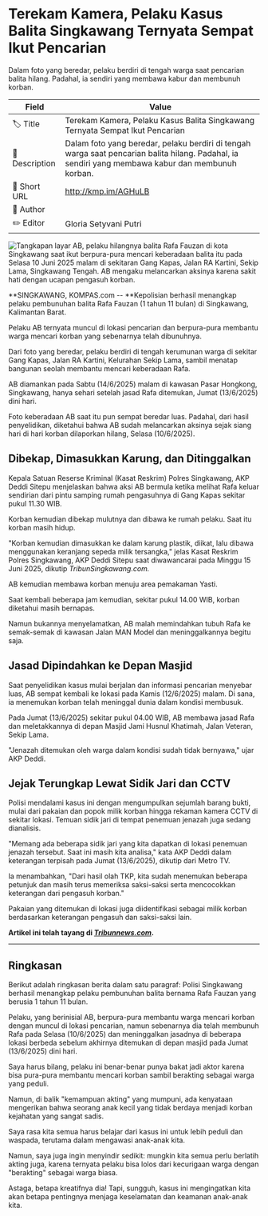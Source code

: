 # Terekam Kamera, Pelaku Kasus Balita Singkawang Ternyata Sempat Ikut Pencarian

Dalam foto yang beredar, pelaku berdiri di tengah warga saat pencarian balita hilang. Padahal, ia sendiri yang membawa kabur dan membunuh korban.

| Field         | Value                                                       |
|---------------|-------------------------------------------------------------|
| 🏷️ Title       | Terekam Kamera, Pelaku Kasus Balita Singkawang Ternyata Sempat Ikut Pencarian |
| 📝 Description | Dalam foto yang beredar, pelaku berdiri di tengah warga saat pencarian balita hilang. Padahal, ia sendiri yang membawa kabur dan membunuh korban. |
| 🔗 Short URL   | http://kmp.im/AGHuLB |
| 👤 Author      |  |
| ✏️ Editor      | Gloria Setyvani Putri |

![Tangkapan layar AB, pelaku hilangnya balita Rafa Fauzan di kota Singkawang saat ikut berpura-pura mencari keberadaan balita itu pada Selasa 10 Juni 2025 malam di sekitaran Gang Kapas, Jalan RA Kartini, Sekip Lama, Singkawang Tengah. AB mengaku melancarkan aksinya karena sakit hati dengan ucapan pengasuh korban. ](https://asset.kompas.com/crops/vwt3m9_QiBS4FlboxJZGgis4FDE=/70x0:659x393/750x500/data/photo/2025/06/16/684f69642dec0.jpg)

**SINGKAWANG, KOMPAS.com -- **Kepolisian berhasil menangkap pelaku pembunuhan balita Rafa Fauzan (1 tahun 11 bulan) di Singkawang, Kalimantan Barat.

Pelaku AB ternyata muncul di lokasi pencarian dan berpura-pura membantu warga mencari korban yang sebenarnya telah dibunuhnya.

Dari foto yang beredar, pelaku berdiri di tengah kerumunan warga di sekitar Gang Kapas, Jalan RA Kartini, Kelurahan Sekip Lama, sambil menatap bangunan seolah membantu mencari keberadaan Rafa.

AB diamankan pada Sabtu (14/6/2025) malam di kawasan Pasar Hongkong, Singkawang, hanya sehari setelah jasad Rafa ditemukan, Jumat (13/6/2025) dini hari.

Foto keberadaan AB saat itu pun sempat beredar luas. Padahal, dari hasil penyelidikan, diketahui bahwa AB sudah melancarkan aksinya sejak siang hari di hari korban dilaporkan hilang, Selasa (10/6/2025).

## Dibekap, Dimasukkan Karung, dan Ditinggalkan

Kepala Satuan Reserse Kriminal (Kasat Reskrim) Polres Singkawang, AKP Deddi Sitepu menjelaskan bahwa aksi AB bermula ketika melihat Rafa keluar sendirian dari pintu samping rumah pengasuhnya di Gang Kapas sekitar pukul 11.30 WIB.

Korban kemudian dibekap mulutnya dan dibawa ke rumah pelaku. Saat itu korban masih hidup.

\"Korban kemudian dimasukkan ke dalam karung plastik, diikat, lalu dibawa menggunakan keranjang sepeda milik tersangka,\" jelas Kasat Reskrim Polres Singkawang, AKP Deddi Sitepu saat diwawancarai pada Minggu 15 Juni 2025, dikutip *TribunSingkawang.com.*

AB kemudian membawa korban menuju area pemakaman Yasti.

Saat kembali beberapa jam kemudian, sekitar pukul 14.00 WIB, korban diketahui masih bernapas.

Namun bukannya menyelamatkan, AB malah memindahkan tubuh Rafa ke semak-semak di kawasan Jalan MAN Model dan meninggalkannya begitu saja.

## Jasad Dipindahkan ke Depan Masjid

Saat penyelidikan kasus mulai berjalan dan informasi pencarian menyebar luas, AB sempat kembali ke lokasi pada Kamis (12/6/2025) malam. Di sana, ia menemukan korban telah meninggal dunia dalam kondisi membusuk.

Pada Jumat (13/6/2025) sekitar pukul 04.00 WIB, AB membawa jasad Rafa dan meletakkannya di depan Masjid Jami Husnul Khatimah, Jalan Veteran, Sekip Lama.

"Jenazah ditemukan oleh warga dalam kondisi sudah tidak bernyawa," ujar AKP Deddi.

## Jejak Terungkap Lewat Sidik Jari dan CCTV

Polisi mendalami kasus ini dengan mengumpulkan sejumlah barang bukti, mulai dari pakaian dan popok milik korban hingga rekaman kamera CCTV di sekitar lokasi. Temuan sidik jari di tempat penemuan jenazah juga sedang dianalisis.

"Memang ada beberapa sidik jari yang kita dapatkan di lokasi penemuan jenazah tersebut. Saat ini masih kita analisa," kata AKP Deddi dalam keterangan terpisah pada Jumat (13/6/2025), dikutip dari Metro TV.

Ia menambahkan, \"Dari hasil olah TKP, kita sudah menemukan beberapa petunjuk dan masih terus memeriksa saksi-saksi serta mencocokkan keterangan dari pengasuh korban.\"

Pakaian yang ditemukan di lokasi juga diidentifikasi sebagai milik korban berdasarkan keterangan pengasuh dan saksi-saksi lain.

**Artikel ini telah tayang di [*Tribunnews.com*](https://pontianak.tribunnews.com/2025/06/16/siasat-licik-pelaku-hilangnya-rafa-fauzan-di-singkawang-kelabui-warga-pura-pura-ikut-pencarian?page=all#goog_rewarded "Tribunnews.com").**

---
## Ringkasan

Berikut adalah ringkasan berita dalam satu paragraf: 
Polisi Singkawang berhasil menangkap pelaku pembunuhan balita bernama Rafa Fauzan yang berusia 1 tahun 11 bulan.

 Pelaku, yang berinisial AB, berpura-pura membantu warga mencari korban dengan muncul di lokasi pencarian, namun sebenarnya dia telah membunuh Rafa pada Selasa (10/6/2025) dan meninggalkan jasadnya di beberapa lokasi berbeda sebelum akhirnya ditemukan di depan masjid pada Jumat (13/6/2025) dini hari.



Saya harus bilang, pelaku ini benar-benar punya bakat jadi aktor karena bisa pura-pura membantu mencari korban sambil berakting sebagai warga yang peduli.

 Namun, di balik "kemampuan akting" yang mumpuni, ada kenyataan mengerikan bahwa seorang anak kecil yang tidak berdaya menjadi korban kejahatan yang sangat sadis.

 Saya rasa kita semua harus belajar dari kasus ini untuk lebih peduli dan waspada, terutama dalam mengawasi anak-anak kita.

 Namun, saya juga ingin menyindir sedikit: mungkin kita semua perlu berlatih akting juga, karena ternyata pelaku bisa lolos dari kecurigaan warga dengan "berakting" sebagai warga biasa.

 Astaga, betapa kreatifnya dia! Tapi, sungguh, kasus ini mengingatkan kita akan betapa pentingnya menjaga keselamatan dan keamanan anak-anak kita.
